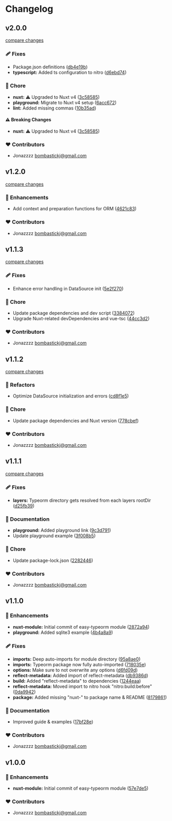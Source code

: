 # Changelog


## v2.0.0

[compare changes](https://github.com/Bombastickj/nuxt-easy-typeorm/compare/v1.2.0...v2.0.0)

### 🩹 Fixes

- Package.json definitions ([db4e19b](https://github.com/Bombastickj/nuxt-easy-typeorm/commit/db4e19b))
- **typescript:** Added ts configuration to nitro ([d6ebd74](https://github.com/Bombastickj/nuxt-easy-typeorm/commit/d6ebd74))

### 🏡 Chore

- **nuxt:** ⚠️  Upgraded to Nuxt v4 ([3c58585](https://github.com/Bombastickj/nuxt-easy-typeorm/commit/3c58585))
- **playground:** Migrate to Nuxt v4 setup ([6acc672](https://github.com/Bombastickj/nuxt-easy-typeorm/commit/6acc672))
- **lint:** Added missing commas ([10b35ad](https://github.com/Bombastickj/nuxt-easy-typeorm/commit/10b35ad))

#### ⚠️ Breaking Changes

- **nuxt:** ⚠️  Upgraded to Nuxt v4 ([3c58585](https://github.com/Bombastickj/nuxt-easy-typeorm/commit/3c58585))

### ❤️ Contributors

- Jonazzzz <bombastickj@gmail.com>

## v1.2.0

[compare changes](https://github.com/Bombastickj/nuxt-easy-typeorm/compare/v1.1.3...v1.2.0)

### 🚀 Enhancements

- Add context and preparation functions for ORM ([4621c83](https://github.com/Bombastickj/nuxt-easy-typeorm/commit/4621c83))

### ❤️ Contributors

- Jonazzzz <bombastickj@gmail.com>

## v1.1.3

[compare changes](https://github.com/Bombastickj/nuxt-easy-typeorm/compare/v1.1.2...v1.1.3)

### 🩹 Fixes

- Enhance error handling in DataSource init ([5e2f270](https://github.com/Bombastickj/nuxt-easy-typeorm/commit/5e2f270))

### 🏡 Chore

- Update package dependencies and dev script ([3384072](https://github.com/Bombastickj/nuxt-easy-typeorm/commit/3384072))
- Upgrade Nuxt-related devDependencies and vue-tsc ([44cc3d2](https://github.com/Bombastickj/nuxt-easy-typeorm/commit/44cc3d2))

### ❤️ Contributors

- Jonazzzz <bombastickj@gmail.com>

## v1.1.2

[compare changes](https://github.com/Bombastickj/nuxt-easy-typeorm/compare/v1.1.1...v1.1.2)

### 💅 Refactors

- Optimize DataSource initialization and errors ([cd8f1e5](https://github.com/Bombastickj/nuxt-easy-typeorm/commit/cd8f1e5))

### 🏡 Chore

- Update package dependencies and Nuxt version ([778cbef](https://github.com/Bombastickj/nuxt-easy-typeorm/commit/778cbef))

### ❤️ Contributors

- Jonazzzz <bombastickj@gmail.com>

## v1.1.1

[compare changes](https://github.com/Bombastickj/nuxt-easy-typeorm/compare/v1.1.0...v1.1.1)

### 🩹 Fixes

- **layers:** Typeorm directory gets resolved from each layers rootDir ([d25fb39](https://github.com/Bombastickj/nuxt-easy-typeorm/commit/d25fb39))

### 📖 Documentation

- **playground:** Added playground link ([9c3d791](https://github.com/Bombastickj/nuxt-easy-typeorm/commit/9c3d791))
- Update playground example ([3f008b5](https://github.com/Bombastickj/nuxt-easy-typeorm/commit/3f008b5))

### 🏡 Chore

- Update package-lock.json ([2282446](https://github.com/Bombastickj/nuxt-easy-typeorm/commit/2282446))

### ❤️ Contributors

- Jonazzzz <bombastickj@gmail.com>

## v1.1.0


### 🚀 Enhancements

- **nuxt-module:** Initial commit of easy-typeorm module ([2872a94](https://github.com/Bombastickj/nuxt-easy-typeorm/commit/2872a94))
- **playground:** Added sqlite3 example ([4b4a8a9](https://github.com/Bombastickj/nuxt-easy-typeorm/commit/4b4a8a9))

### 🩹 Fixes

- **imports:** Deep auto-imports for module directory ([95a8ae0](https://github.com/Bombastickj/nuxt-easy-typeorm/commit/95a8ae0))
- **imports:** Typeorm package now fully auto-imported ([718035e](https://github.com/Bombastickj/nuxt-easy-typeorm/commit/718035e))
- **options:** Make sure to not overwrite any options ([d6fd09d](https://github.com/Bombastickj/nuxt-easy-typeorm/commit/d6fd09d))
- **reflect-metadata:** Added import of reflect-metadata ([db9386d](https://github.com/Bombastickj/nuxt-easy-typeorm/commit/db9386d))
- **build:** Added "reflect-metadata" to dependencies ([1244eaa](https://github.com/Bombastickj/nuxt-easy-typeorm/commit/1244eaa))
- **reflect-metadata:** Moved import to nitro hook "nitro:build:before" ([0da9942](https://github.com/Bombastickj/nuxt-easy-typeorm/commit/0da9942))
- **package:** Added missing "nuxt-" to package name & README ([8179861](https://github.com/Bombastickj/nuxt-easy-typeorm/commit/8179861))

### 📖 Documentation

- Improved guide & examples ([17bf28e](https://github.com/Bombastickj/nuxt-easy-typeorm/commit/17bf28e))

### ❤️ Contributors

- Jonazzzz <bombastickj@gmail.com>

## v1.0.0


### 🚀 Enhancements

- **nuxt-module:** Initial commit of easy-typeorm module ([57e7de5](https://github.com/Bombastickj/nuxt-easy-typeorm/commit/57e7de5))

### ❤️ Contributors

- Jonazzzz <bombastickj@gmail.com>

